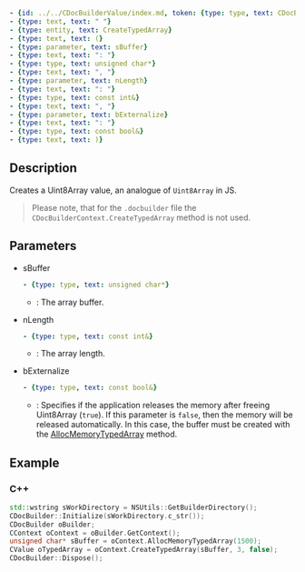 ```yml signature
- {id: ../../CDocBuilderValue/index.md, token: {type: type, text: CDocBuilderValue}}
- {type: text, text: " "}
- {type: entity, text: CreateTypedArray}
- {type: text, text: (}
- {type: parameter, text: sBuffer}
- {type: text, text: ": "}
- {type: type, text: unsigned char*}
- {type: text, text: ", "}
- {type: parameter, text: nLength}
- {type: text, text: ": "}
- {type: type, text: const int&}
- {type: text, text: ", "}
- {type: parameter, text: bExternalize}
- {type: text, text: ": "}
- {type: type, text: const bool&}
- {type: text, text: )}
```

## Description

Creates a Uint8Array value, an analogue of `Uint8Array` in JS.

> Please note, that for the `.docbuilder` file the `CDocBuilderContext.CreateTypedArray` method is not used.

## Parameters

<parameters>

- sBuffer

  ```yml signature.variant="inline"
  - {type: type, text: unsigned char*}
  ```

  - : The array buffer.

- nLength

  ```yml signature.variant="inline"
  - {type: type, text: const int&}
  ```

  - : The array length.

- bExternalize

  ```yml signature.variant="inline"
  - {type: type, text: const bool&}
  ```

  - : Specifies if the application releases the memory after freeing Uint8Array (`true`). If this parameter is `false`, then the memory will be released automatically. In this case, the buffer must be created with the [AllocMemoryTypedArray](./AllocMemoryTypedArray.md) method.

</parameters>

## Example

### C++

```cpp
std::wstring sWorkDirectory = NSUtils::GetBuilderDirectory();
CDocBuilder::Initialize(sWorkDirectory.c_str());
CDocBuilder oBuilder;
CContext oContext = oBuilder.GetContext();
unsigned char* sBuffer = oContext.AllocMemoryTypedArray(1500);
CValue oTypedArray = oContext.CreateTypedArray(sBuffer, 3, false);
CDocBuilder::Dispose();
```
